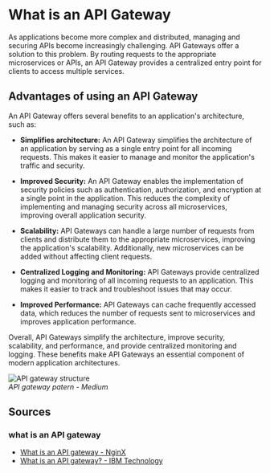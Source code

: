 # What is an API Gateway

As applications become more complex and distributed, managing and securing APIs become increasingly challenging. API Gateways offer a solution to this problem. By routing requests to the appropriate microservices or APIs, an API Gateway provides a centralized entry point for clients to access multiple services.

## Advantages of using an API Gateway

An API Gateway offers several benefits to an application's architecture, such as:

- **Simplifies architecture:** An API Gateway simplifies the architecture of an application by serving as a single entry point for all incoming requests. This makes it easier to manage and monitor the application's traffic and security.

- **Improved Security:** An API Gateway enables the implementation of security policies such as authentication, authorization, and encryption at a single point in the application. This reduces the complexity of implementing and managing security across all microservices, improving overall application security.

- **Scalability:** API Gateways can handle a large number of requests from clients and distribute them to the appropriate microservices, improving the application's scalability. Additionally, new microservices can be added without affecting client requests.

- **Centralized Logging and Monitoring:** API Gateways provide centralized logging and monitoring of all incoming requests to an application. This makes it easier to track and troubleshoot issues that may occur.

- **Improved Performance:** API Gateways can cache frequently accessed data, which reduces the number of requests sent to microservices and improves application performance.

Overall, API Gateways simplify the architecture, improve security, scalability, and performance, and provide centralized monitoring and logging. These benefits make API Gateways an essential component of modern application architectures.

![API gateway structure](https://miro.medium.com/v2/resize:fit:870/1*gW4JrHTr86HnTrouQYLgJQ.png) <br />
*API gateway patern - Medium* 

## Sources

### what is an API gateway
+ [What is an API gateway - NginX](https://www.nginx.com/learn/api-gateway/)
+ [What is an API gateway? - IBM Technology](https://www.youtube.com/watch?v=hWRRdICvMNs&list=PLDv-vesFGmda4KGXoMklaMBO0xEcX-nEr&index=16)
